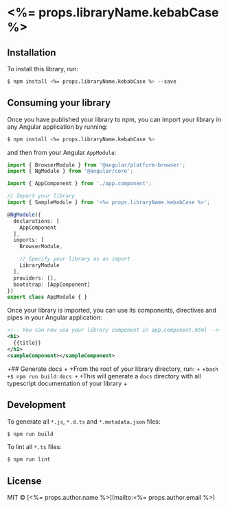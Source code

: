 # <%= props.libraryName.kebabCase %>

## Installation

To install this library, run:

```bash
$ npm install <%= props.libraryName.kebabCase %> --save
```

## Consuming your library

Once you have published your library to npm, you can import your library in any Angular application by running:

```bash
$ npm install <%= props.libraryName.kebabCase %>
```

and then from your Angular `AppModule`:

```typescript
import { BrowserModule } from '@angular/platform-browser';
import { NgModule } from '@angular/core';

import { AppComponent } from './app.component';

// Import your library
import { SampleModule } from '<%= props.libraryName.kebabCase %>';

@NgModule({
  declarations: [
    AppComponent
  ],
  imports: [
    BrowserModule,

    // Specify your library as an import
    LibraryModule
  ],
  providers: [],
  bootstrap: [AppComponent]
})
export class AppModule { }
```

Once your library is imported, you can use its components, directives and pipes in your Angular application:

```xml
<!-- You can now use your library component in app.component.html -->
<h1>
  {{title}}
</h1>
<sampleComponent></sampleComponent>
```

+## Generate docs
 +
 +From the root of your library directory, run:
 +
 +```bash
 +$ npm run build:docs
 +```
 +This will generate a `docs` directory with all typescript documentation of your library
 +
## Development

To generate all `*.js`, `*.d.ts` and `*.metadata.json` files:

```bash
$ npm run build
```

To lint all `*.ts` files:

```bash
$ npm run lint
```

## License

MIT © [<%= props.author.name %>](mailto:<%= props.author.email %>)
